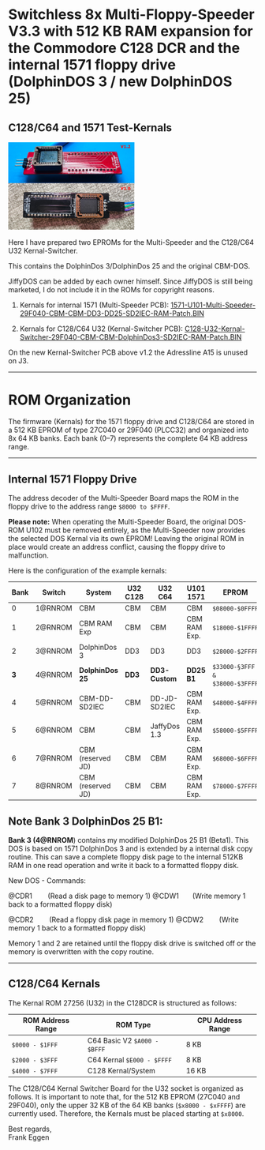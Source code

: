 # Switchless 8x Multi-Floppy-Speeder V3.3 with 512 KB RAM expansion for the Commodore C128 DCR and the internal 1571 floppy drive (DolphinDOS 3 / new DolphinDOS 25)

## C128/C64 and 1571 Test-Kernals

<img title="8x Multi-Floppy-Speeder Kernal Switcher C128DCR" src="https://raw.githubusercontent.com/FraEgg/commodore-c128dcr-1571-switchless-floppydrive-8x-multi-floppy-speeder/refs/heads/main/images/V3.3_U32_Kernal-Switcher-Platine.jpg" alt="loading-ag-280" style="zoom:25%;" data-align="center">

Here I have prepared two EPROMs for the Multi-Speeder and the C128/C64 U32 Kernal-Switcher. 

This contains the DolphinDos 3/DolphinDos 25 and the original CBM-DOS. 



JiffyDOS can be added by each owner himself. Since JiffyDOS is still being marketed, I do not include it in the ROMs for copyright reasons.

1. Kernals for internal 1571 (Multi-Speeder PCB): [1571-U101-Multi-Speeder-29F040-CBM-CBM-DD3-DD25-SD2IEC-RAM-Patch.BIN](https://github.com/FraEgg/commodore-c128dcr-1571-switchless-floppydrive-8x-multi-floppy-speeder/raw/refs/heads/main/kernals/1571-U101-Multi-Speeder-29F040-CBM-CBM-DD3-DD25-SD2IEC-RAM-Patch.BIN)

2. Kernals for C128/C64 U32 (Kernal-Switcher PCB): [C128-U32-Kernal-Switcher-29F040-CBM-CBM-DolphinDos3-SD2IEC-RAM-Patch.BIN](https://github.com/FraEgg/commodore-c128dcr-1571-switchless-floppydrive-8x-multi-floppy-speeder/raw/refs/heads/main/kernals/C128-U32-Kernal-Switcher-29F040-CBM-CBM-DolphinDos3-SD2IEC-RAM-Patch.BIN)
   
   

On the new Kernal-Switcher PCB above v1.2 the Adressline A15 is unused on J3. 

---

# ROM Organization

The firmware (Kernals) for the 1571 floppy drive and C128/C64 are stored in a 512 KB EPROM of type 27C040 or 29F040 (PLCC32) and organized into 8x 64 KB banks. Each bank (0–7) represents the complete 64 KB address range.

---

## Internal 1571 Floppy Drive

The address decoder of the Multi-Speeder Board maps the ROM in the floppy drive to the address range `$8000 to $FFFF`.

**Please note:** When operating the Multi-Speeder Board, the original DOS-ROM U102 must be removed entirely, as the Multi-Speeder now provides the selected DOS Kernal via its own EPROM! Leaving the original ROM in place would create an address conflict, causing the floppy drive to malfunction.



Here is the configuration of the example kernals:

| Bank  | Switch  | System            | U32 C128 | U32 C64        | U101 1571    | EPROM                          |
| ----- | ------- | ----------------- | -------- | -------------- | ------------ | ------------------------------ |
| 0     | 1@RNROM | CBM               | CBM      | CBM            | CBM          | `$08000-$0FFFF`                |
| 1     | 2@RNROM | CBM RAM Exp       | CBM      | CBM            | CBM RAM Exp. | `$18000-$1FFFF`                |
| 2     | 3@RNROM | DolphinDos 3      | DD3      | DD3            | DD3          | `$28000-$2FFFF`                |
| **3** | 4@RNROM | **DolphinDos 25** | **DD3**  | **DD3-Custom** | **DD25 B1**  | `$33000-§3FFF & $38000-$3FFFF` |
| 4     | 5@RNROM | CBM-DD-SD2IEC     | CBM      | DD-JD-SD2IEC   | CBM RAM Exp. | `$48000-$4FFFF`                |
| 5     | 6@RNROM | CBM               | CBM      | JaffyDos 1.3   | CBM RAM Exp. | `$58000-$5FFFF`                |
| 6     | 7@RNROM | CBM (reserved JD) | CBM      | CBM            | CBM RAM Exp. | `$68000-$6FFFF`                |
| 7     | 8@RNROM | CBM (reserved JD) | CBM      | CBM            | CBM RAM Exp. | `$78000-$7FFFF`                |

## Note Bank 3 DolphinDos 25 B1:

**Bank 3 (4@RNROM**) contains my modified DolphinDos 25 B1 (Beta1). This DOS is based on 1571 DolphinDos 3 and is extended by a internal disk copy routine. This can save a complete floppy disk page to the internal 512KB RAM in one read operation and write it back to a formatted floppy disk.

New DOS - Commands:

@CDR1        (Read a disk page to memory 1)
@CDW1       (Write memory 1 back to a formatted floppy disk)

@CDR2        (Read a floppy disk page in memory 1)
@CDW2        (Write memory 1 back to a formatted floppy disk)



Memory 1 and 2 are retained until the floppy disk drive is switched off or the memory is overwritten with the copy routine.

---

## C128/C64 Kernals

The Kernal ROM 27256 (U32) in the C128DCR is structured as follows:

| ROM Address Range | ROM Type                     | CPU Address Range |
| ----------------- | ---------------------------- | ----------------- |
| `$0000 - $1FFF`   | C64 Basic V2 `$A000 - $BFFF` | 8 KB              |
| `$2000 - $3FFF`   | C64 Kernal `$E000 - $FFFF`   | 8 KB              |
| `$4000 - $7FFF`   | C128 Kernal/System           | 16 KB             |



The C128/C64 Kernal Switcher Board for the U32 socket is organized as follows. It is important to note that, for the 512 KB EPROM (27C040 and 29F040), only the upper 32 KB of the 64 KB banks (`$x8000 - $xFFFF`) are currently used. Therefore, the Kernals must be placed starting at `$x8000`.



Best regards,  
Frank Eggen

